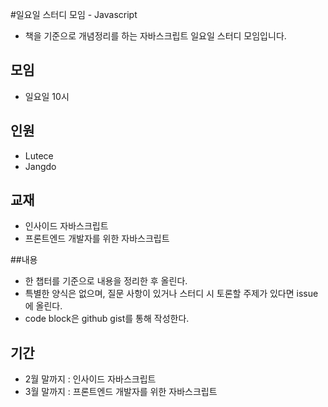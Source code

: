 #일요일 스터디 모임 - Javascript
- 책을 기준으로 개념정리를 하는 자바스크립트 일요일 스터디 모임입니다.

## 모임
- 일요일 10시

## 인원
- Lutece
- Jangdo

## 교재
- 인사이드 자바스크립트
- 프론트엔드 개발자를 위한 자바스크립트

##내용
- 한 챕터를 기준으로 내용을 정리한 후 올린다.
- 특별한 양식은 없으며, 질문 사항이 있거나 스터디 시 토론할 주제가 있다면 issue에 올린다.
- code block은 github gist를 통해 작성한다.

## 기간
- 2월 말까지 : 인사이드 자바스크립트
- 3월 말까지 : 프론트엔드 개발자를 위한 자바스크립트